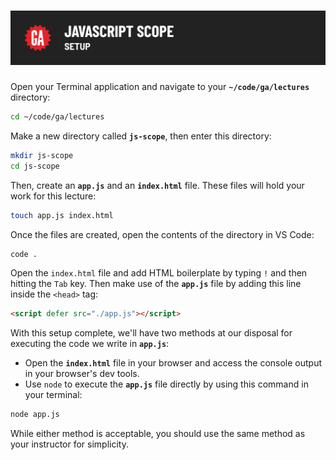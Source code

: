 # ![JavaScript Scope - Setup](./assets/hero.png)

Open your Terminal application and navigate to your **`~/code/ga/lectures`** directory:

```bash
cd ~/code/ga/lectures
```

Make a new directory called **`js-scope`**, then enter this directory:

```bash
mkdir js-scope
cd js-scope
```
Then, create an **`app.js`** and an **`index.html`** file. These files will hold your work for this lecture:

```bash
touch app.js index.html
```

Once the files are created, open the contents of the directory in VS Code:

```bash
code .
```

Open the `index.html` file and add HTML boilerplate by typing `!` and then hitting the `Tab` key. Then make use of the **`app.js`** file by adding this line inside the `<head>` tag:

```html
<script defer src="./app.js"></script>
```

With this setup complete, we'll have two methods at our disposal for executing the code we write in **`app.js`**:

- Open the **`index.html`** file in your browser and access the console output in your browser's dev tools.
- Use `node` to execute the **`app.js`** file directly by using this command in your terminal:

```bash
node app.js
```

While either method is acceptable, you should use the same method as your instructor for simplicity.
